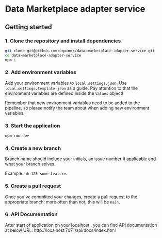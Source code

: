 # Data Marketplace adapter service

## Getting started

### 1. Clone the repository and install dependencies

```sh
git clone git@github.com:equinor/data-marketplace-adapter-service.git
cd data-marketplace-adapter-service
npm i
```

### 2. Add environment variables

Add your environment variables to `local.settings.json`. Use `local.settings.template.json` as a guide. Pay
attention to that the environment variables are defined inside the `Values` object!

Remember that new environment variables need to be added to the pipeline, so please notify the team about when adding new environment variables.

### 3. Start the application

```sh
npm run dev
```

### 4. Create a new branch

Branch name should include your initials, an issue number if applicable and what your branch solves.

Example: `ah-123-some-feature`.

### 5. Create a pull request

Once you've committed your changes, create a pull request to the appropriate branch; more often than not, this will be `main`.

### 6. API Documentation

After start of application on your  localhost , you can find API documentation at below URL:
http://localhost:7071/api/docs/index.html
